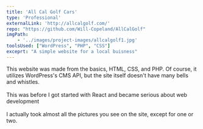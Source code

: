 ```yaml
---
title: 'All Cal Golf Cars'
type: 'Professional'
externalLink: 'http://allcalgolf.com/'
repo: "https://github.com/Will-Copeland/AllCalGolf"
imgPath:
    - '../images/project-images/allcalgolf1.jpg'
toolsUsed: ["WordPress", "PHP", "CSS"]
exceprt: "A simple website for a local buisness"
---
```


This website was made from the basics, HTML, CSS, and PHP. 
Of course, it utilizes WordPress's CMS API, but the site itself
doesn't have many bells and whistles. </br></br>
This was before I got started with React and became serious about web
development</br></br>
I actually took almost all the pictures you see on the site,
except for one or two. 